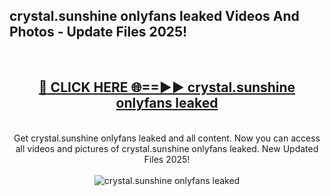 <h2>crystal.sunshine onlyfans leaked Videos And Photos - Update Files 2025!</h2>
<br>
<div align="center">
<h2><a href="https://linkcuts.com/hfmhzwbr" rel="nofollow">🔴 CLICK HERE 🌐==►► crystal.sunshine onlyfans leaked</a></h2>
<br>
Get crystal.sunshine onlyfans leaked and all content. Now you can access all videos and pictures of crystal.sunshine onlyfans leaked. New Updated Files 2025!
<br>
<br>
<a href="https://linkcuts.com/hfmhzwbr" rel="nofollow" data-target="animated-image.originalLink"><img src="https://i.ibb.co.com/WyWwxjT/player-gif2.gif" alt="crystal.sunshine onlyfans leaked" style="max-width: 100%; display: inline-block;" data-target="animated-image.originalImage"></a>
</div>
<br>